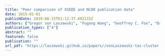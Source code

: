 ```yaml
---
title: "Peer comparison of XSEDE and NCAR publication data"
date: 2015-01-01
publishDate: 2019-08-15T01:12:37.692115Z
authors: ["Gregor von Laszewski", "Fugang Wang", "Geoffrey C. Fox", "David L. Hart", "Thomas R. Furlani", "Robert L. DeLeon", "Steven M. Gallo"]
publication_types: ["4"]
abstract: ""
featured: false
publication: ""
url_pdf: "https://laszewski.github.io/papers//vonLaszewski-tas-cluster.pdf"
---
```


